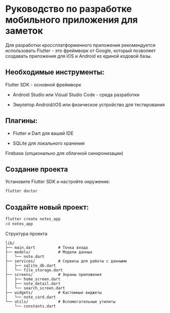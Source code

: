 # Руководство по разработке мобильного приложения для заметок
Для разработки кроссплатформенного приложения рекомендуется использовать Flutter - это фреймворк от Google, который позволяет создавать приложения для iOS и Android из единой кодовой базы.

## Необходимые инструменты:
Flutter SDK - основной фреймворк

- Android Studio или Visual Studio Code - среда разработки

- Эмулятор Android/iOS или физическое устройство для тестирования

## Плагины:

- Flutter и Dart для вашей IDE

- SQLite для локального хранения

Firebase (опционально для облачной синхронизации)

## Создание проекта
Установите Flutter SDK и настройте окружение:
```bash
flutter doctor
```
## Создайте новый проект:
```bash
flutter create notes_app
cd notes_app
```
Структура проекта
```
lib/
├── main.dart          # Точка входа
├── models/            # Модели данных
│   └── note.dart
├── services/          # Сервисы для работы с данными
│   ├── sqlite_db.dart
│   └── file_storage.dart
├── screens/           # Экраны приложения
│   ├── home_screen.dart
│   ├── note_detail.dart
│   └── search_screen.dart
├── widgets/           # Кастомные виджеты
│   └── note_card.dart
└── utils/             # Вспомогательные утилиты
    └── constants.dart
```
